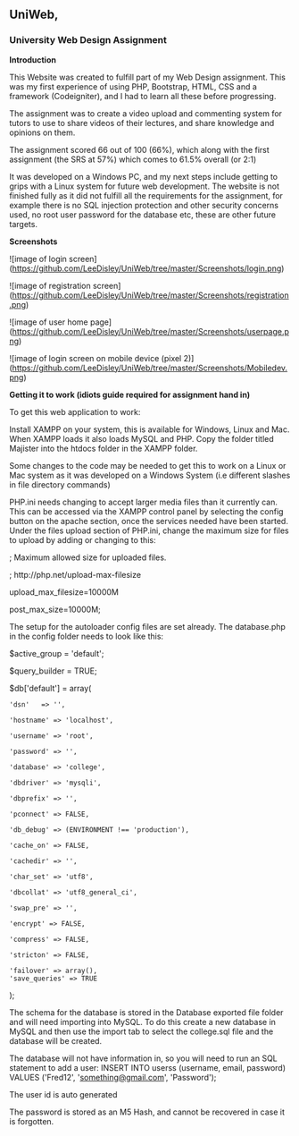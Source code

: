 ## UniWeb, 

### University Web Design Assignment 

**Introduction**

This Website was created to fulfill part of my Web Design assignment.  This was my first experience of using
PHP, Bootstrap, HTML, CSS and a framework (Codeigniter), and I had to learn all these before progressing.

The assignment was to create a video upload and commenting system for tutors to use to share videos of their lectures, and share
knowledge and opinions on them.

The assignment scored 66 out of 100 (66%), which along with the first assignment (the SRS at 57%) which comes to 61.5% overall (or 2:1)

It was developed on a Windows PC, and my next steps include getting to grips with a Linux system for future web development.
The website is not finished fully as it did not fulfill all the requirements for the assignment, for example
there is no SQL injection protection and other security concerns used, no root user password for the database etc, these are other future targets.

**Screenshots**

![image of login screen] (https://github.com/LeeDisley/UniWeb/tree/master/Screenshots/login.png)

![image of registration screen] (https://github.com/LeeDisley/UniWeb/tree/master/Screenshots/registration.png)

![image of user home page] (https://github.com/LeeDisley/UniWeb/tree/master/Screenshots/userpage.png)

![image of login screen on mobile device (pixel 2)] (https://github.com/LeeDisley/UniWeb/tree/master/Screenshots/Mobiledev.png)


**Getting it to work (idiots guide required for assignment hand in)**

To get this web application to work:

Install XAMPP on your system, this is available for Windows, Linux and Mac.
When XAMPP loads it also loads MySQL and PHP.
Copy the folder titled Majister into the htdocs folder in the XAMPP folder.

Some changes to the code may be needed to get this to work on a Linux or Mac system as it was developed on a Windows System (i.e
different slashes in file directory commands)

PHP.ini needs changing to accept larger media files than it currently can.  This can be accessed via the XAMPP control panel by selecting the 
config button on the apache section, once the services needed have been started.  Under the files upload section of PHP.ini, change the maximum
size for files to upload by adding or changing to this:

; Maximum allowed size for uploaded files.

; http://<i></i>php.net/upload-max-filesize 

upload_max_filesize=10000M

post_max_size=10000M;

The setup for the autoloader config files are set already.
The database.php in the config folder needs to look like this:

$active_group = 'default';

$query_builder = TRUE;

$db['default'] = array(

	'dsn'	=> '',
	
	'hostname' => 'localhost',
	
	'username' => 'root',
	
	'password' => '',
	
	'database' => 'college',
	
	'dbdriver' => 'mysqli',
	
	'dbprefix' => '',
	
	'pconnect' => FALSE,
	
	'db_debug' => (ENVIRONMENT !== 'production'),
	
	'cache_on' => FALSE,
	
	'cachedir' => '',
	
	'char_set' => 'utf8',
	
	'dbcollat' => 'utf8_general_ci',
	
	'swap_pre' => '',
	
	'encrypt' => FALSE,
	
	'compress' => FALSE,
	
	'stricton' => FALSE,
	
	'failover' => array(),
	'save_queries' => TRUE
	
);

The schema for the database is stored in the Database exported file folder and will need importing into MySQL.  To do this create a new database in MySQL
and then use the import tab to select the college.sql file and the database will be created.

The database will not have information in, so you will need to run an SQL statement to add a user:
INSERT INTO userss (username, email, password)
VALUES ('Fred12', 'something@gmail.com', 'Password');

The user id is auto generated

The password is stored as an M5 Hash, and cannot be recovered in case it is forgotten.

